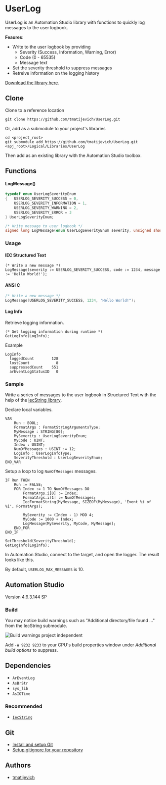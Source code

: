 # UserLog

UserLog is an Automation Studio library with functions to quickly log messages to the user logbook.

**Feaures**:

- Write to the user logbook by providing
	- Severity (Success, Information, Warning, Error)
	- Code (0 - 65535)
	- Message text
- Set the severity threshold to suppress messages 
- Retreive information on the logging history

[Download the library here](https://github/com/tmatijevich/UserLog/releases/latest/download/UserLog.zip).

## Clone

Clone to a reference location

```
git clone https://github.com/tmatijevich/UserLog.git
```

Or, add as a submodule to your project's libraries

```
cd <project_root>
git submodule add https://github.com/tmatijevich/UserLog.git <apj_root>/Logical/Libraries/UserLog
```

Then add as an existing library with the Automation Studio toolbox.

## Functions

#### LogMessage()

```C 
typedef enum UserLogSeverityEnum
{   USERLOG_SEVERITY_SUCCESS = 0,
    USERLOG_SEVERITY_INFORMATION = 1,
    USERLOG_SEVERITY_WARNING = 2,
    USERLOG_SEVERITY_ERROR = 3
} UserLogSeverityEnum;

/* Write message to user logbook */
signed long LogMessage(enum UserLogSeverityEnum severity, unsigned short code, char *message);
```

### Usage

#### IEC Structured Text

``` 
(* Write a new message *)
LogMessage(severity := USERLOG_SEVERITY_SUCCESS, code := 1234, message := 'Hello World!');
```

#### ANSI C 
```C
/* Write a new message */
LogMessage(USERLOG_SEVERITY_SUCCESS, 1234, "Hello World!");
```

#### Log Info

Retrieve logging information. 
```
(* Get logging information during runtime *)
GetLogInfo(LogInfo);
```

Example
```
LogInfo
  loggedCount        128
  lostCount            8
  suppressedCount    551
  arEventLogStatusID   0
```

### Sample

Write a series of messages to the user logbook in Structured Text with the help of the [IecString library](https://github.com/tmatijevich/IecString).

Declare local variables.

```
VAR
    Run : BOOL;
    FormatArgs : FormatStringArgumentsType;
    MyMessage : STRING[80];
    MySeverity : UserLogSeverityEnum;
    MyCode : UINT;
    Index : USINT;
    NumOfMessages : USINT := 12;
    LogInfo : UserLogInfoType;
    SeverityThreshold : UserLogSeverityEnum;
END_VAR
```

Setup a loop to log `NumOfMessages` messages.

```
IF Run THEN
    Run := FALSE;
    FOR Index := 1 TO NumOfMessages DO
        FormatArgs.i[0] := Index;
        FormatArgs.i[1] := NumOfMessages;
        IecFormatString(MyMessage, SIZEOF(MyMessage), 'Event %i of %i', FormatArgs);
        
        MySeverity := (Index - 1) MOD 4;
        MyCode := 1000 + Index;
        LogMessage(MySeverity, MyCode, MyMessage);
    END_FOR
END_IF

SetThreshold(SeverityThreshold);
GetLogInfo(LogInfo);
```

In Automation Studio, connect to the target, and open the logger. The result looks like this.

By default, `USERLOG_MAX_MESSAGES` is 10.

## Automation Studio

Version 4.9.3.144 SP

### Build

You may notice build warnings such as "Additional directory/file found ..." from the IecString submodule.

![Build warnings project independent](https://user-images.githubusercontent.com/33841634/133009811-98cf2414-ec89-40d3-a529-34980b59e27f.png)

Add `-W 9232 9233` to your CPU's build properties window under *Additional build options* to suppress.

## Dependencies

- `ArEventLog`
- `AsBrStr`
- `sys_lib`
- `AsIOTime`

### Recommended

- [`IecString`](https://github.com/tmatijevich/IecString)

## Git

- [Install and setup Git](https://tmatijevich.github.io/gfw-tutorial/)
- [Setup gitignore for your repository](https://gist.github.com/tmatijevich/453436f1e6abc62a3d052d9b03f9db58)

## Authors

- [tmatijevich](https://github.com/tmatijevich)

